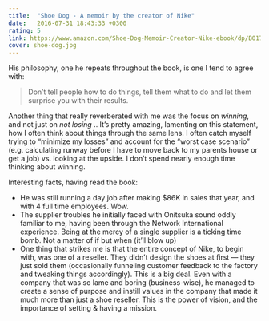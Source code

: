 ```yaml
---
title:  "Shoe Dog - A memoir by the creator of Nike"
date:   2016-07-31 18:43:33 +0300
rating: 5
link: https://www.amazon.com/Shoe-Dog-Memoir-Creator-Nike-ebook/dp/B0176M1A44/
cover: shoe-dog.jpg
---
```


His philosophy, one he repeats throughout the book, is one I tend to agree with:

> Don’t tell people how to do things, tell them what to do and let them surprise you with their results.

Another thing that really reverberated with me was the focus on *winning*, and not just on *not losing* .. It’s pretty amazing, lamenting on this statement, how I often think about things through the same lens. I often catch myself trying to “minimize my losses” and account for the “worst case scenario” (e.g. calculating runway before I have to move back to my parents house or get a job) vs. looking at the upside. I don’t spend nearly enough time thinking about winning.

Interesting facts, having read the book:

- He was still running a day job after making $86K in sales that year, and with 4 full time employees. Wow.
- The supplier troubles he initially faced with Onitsuka sound oddly familiar to me, having been through the Network International experience. Being at the mercy of a single supplier is a ticking time bomb. Not a matter of if but when (it’ll blow up)
- One thing that strikes me is that the entire concept of Nike, to begin with, was one of a reseller. They didn’t design the shoes at first — they just sold them (occasionally funneling customer feedback to the factory and tweaking things accordingly).
This is a big deal.
Even with a company that was so lame and boring (business-wise), he managed to create a sense of purpose and instill values in the company that made it much more than just a shoe reseller.
This is the power of vision, and the importance of setting & having a mission.
